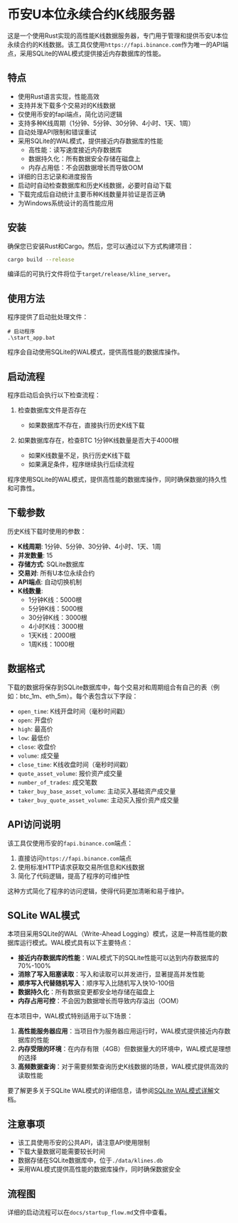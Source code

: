 # 币安U本位永续合约K线服务器

这是一个使用Rust实现的高性能K线数据服务器，专门用于管理和提供币安U本位永续合约的K线数据。该工具仅使用`https://fapi.binance.com`作为唯一的API端点，采用SQLite的WAL模式提供接近内存数据库的性能。

## 特点

- 使用Rust语言实现，性能高效
- 支持并发下载多个交易对的K线数据
- 仅使用币安的fapi端点，简化访问逻辑
- 支持多种K线周期（1分钟、5分钟、30分钟、4小时、1天、1周）
- 自动处理API限制和错误重试
- 采用SQLite的WAL模式，提供接近内存数据库的性能
  - 高性能：读写速度接近内存数据库
  - 数据持久化：所有数据安全存储在磁盘上
  - 内存占用低：不会因数据增长而导致OOM
- 详细的日志记录和进度报告
- 启动时自动检查数据库和历史K线数据，必要时自动下载
- 下载完成后自动统计主要币种K线数量并验证是否正确
- 为Windows系统设计的高性能应用

## 安装

确保您已安装Rust和Cargo。然后，您可以通过以下方式构建项目：

```bash
cargo build --release
```

编译后的可执行文件将位于`target/release/kline_server`。

## 使用方法

程序提供了启动批处理文件：

```batch
# 启动程序
.\start_app.bat
```

程序会自动使用SQLite的WAL模式，提供高性能的数据库操作。

## 启动流程

程序启动后会执行以下检查流程：

1. 检查数据库文件是否存在
   - 如果数据库不存在，直接执行历史K线下载

2. 如果数据库存在，检查BTC 1分钟K线数量是否大于4000根
   - 如果K线数量不足，执行历史K线下载
   - 如果满足条件，程序继续执行后续流程

程序使用SQLite的WAL模式，提供高性能的数据库操作，同时确保数据的持久性和可靠性。

## 下载参数

历史K线下载时使用的参数：

- **K线周期**: 1分钟、5分钟、30分钟、4小时、1天、1周
- **并发数量**: 15
- **存储方式**: SQLite数据库
- **交易对**: 所有U本位永续合约
- **API端点**: 自动切换机制
- **K线数量**:
  - 1分钟K线：5000根
  - 5分钟K线：5000根
  - 30分钟K线：3000根
  - 4小时K线：3000根
  - 1天K线：2000根
  - 1周K线：1000根

## 数据格式

下载的数据将保存到SQLite数据库中，每个交易对和周期组合有自己的表（例如：btc_1m、eth_5m）。每个表包含以下字段：

- `open_time`: K线开盘时间（毫秒时间戳）
- `open`: 开盘价
- `high`: 最高价
- `low`: 最低价
- `close`: 收盘价
- `volume`: 成交量
- `close_time`: K线收盘时间（毫秒时间戳）
- `quote_asset_volume`: 报价资产成交量
- `number_of_trades`: 成交笔数
- `taker_buy_base_asset_volume`: 主动买入基础资产成交量
- `taker_buy_quote_asset_volume`: 主动买入报价资产成交量

## API访问说明

该工具仅使用币安的`fapi.binance.com`端点：

1. 直接访问`https://fapi.binance.com`端点
2. 使用标准HTTP请求获取交易所信息和K线数据
3. 简化了代码逻辑，提高了程序的可维护性

这种方式简化了程序的访问逻辑，使得代码更加清晰和易于维护。

## SQLite WAL模式

本项目采用SQLite的WAL（Write-Ahead Logging）模式，这是一种高性能的数据库运行模式。WAL模式具有以下主要特点：

- **接近内存数据库的性能**：WAL模式下的SQLite性能可以达到内存数据库的70%-100%
- **消除了写入阻塞读取**：写入和读取可以并发进行，显著提高并发性能
- **顺序写入代替随机写入**：顺序写入比随机写入快10-100倍
- **数据持久化**：所有数据变更都安全地存储在磁盘上
- **内存占用可控**：不会因为数据增长而导致内存溢出（OOM）

在本项目中，WAL模式特别适用于以下场景：

1. **高性能服务器应用**：当项目作为服务器应用运行时，WAL模式提供接近内存数据库的性能
2. **内存受限的环境**：在内存有限（4GB）但数据量大的环境中，WAL模式是理想的选择
3. **高频数据查询**：对于需要频繁查询历史K线数据的场景，WAL模式提供高效的读取性能

要了解更多关于SQLite WAL模式的详细信息，请参阅[SQLite WAL模式详解](docs/sqlite_wal_mode.md)文档。

## 注意事项

- 该工具使用币安的公共API，请注意API使用限制
- 下载大量数据可能需要较长时间
- 数据存储在SQLite数据库中，位于`./data/klines.db`
- 采用WAL模式提供高性能的数据库操作，同时确保数据安全

## 流程图

详细的启动流程可以在`docs/startup_flow.md`文件中查看。
